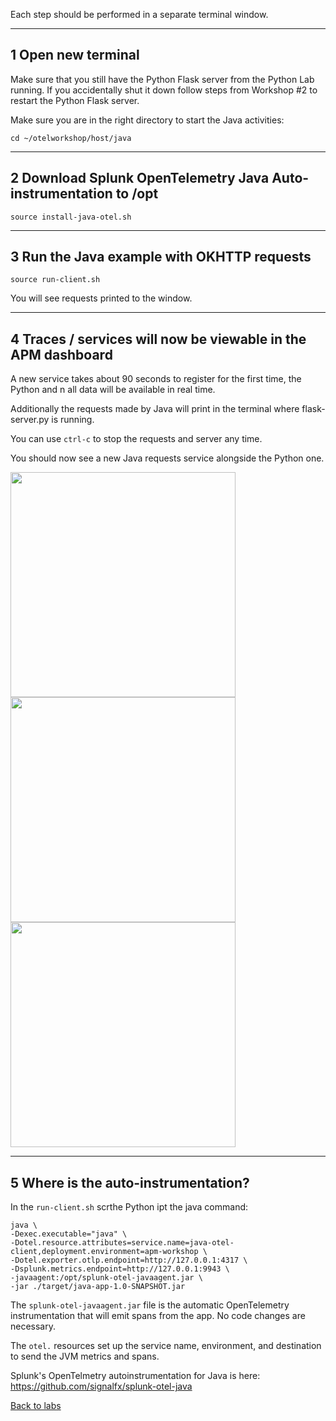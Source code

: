 Each step should be performed in a separate terminal window.

---
## 1 Open new terminal

Make sure that you still have the Python Flask server from the Python Lab running. If you accidentally shut it down follow steps from Workshop #2 to restart the Python Flask server.

Make sure you are in the right directory to start the Java activities:  
```
cd ~/otelworkshop/host/java
```

---
## 2 Download Splunk OpenTelemetry Java Auto-instrumentation to /opt

```
source install-java-otel.sh
```

---
## 3 Run the Java example with OKHTTP requests

```
source run-client.sh
``` 

You will see requests printed to the window.

---
## 4 Traces / services will now be viewable in the APM dashboard

A new service takes about 90 seconds to register for the first time, the Python and n all data will be available in real time.  

Additionally the requests made by Java will print in the terminal where flask-server.py is running.  

You can use `ctrl-c` to stop the requests and server any time.

You should now see a new Java requests service alongside the Python one.

<img src="../../assets/11-java.png" width="360">  

<img src="../../assets/12-javatraces.png" width="360">  

<img src="../../assets/13-javaspans.png" width="360">  

---
## 5 Where is the auto-instrumentation?

In the `run-client.sh` scrthe Python ipt the java command:

```
java \
-Dexec.executable="java" \
-Dotel.resource.attributes=service.name=java-otel-client,deployment.environment=apm-workshop \
-Dotel.exporter.otlp.endpoint=http://127.0.0.1:4317 \
-Dsplunk.metrics.endpoint=http://127.0.0.1:9943 \
-javaagent:/opt/splunk-otel-javaagent.jar \
-jar ./target/java-app-1.0-SNAPSHOT.jar
```

The `splunk-otel-javaagent.jar` file is the automatic OpenTelemetry instrumentation that will emit spans from the app. No code changes are necessary.

The `otel.` resources set up the service name, environment, and destination to send the JVM metrics and spans.  

Splunk's OpenTelmetry autoinstrumentation for Java is here: https://github.com/signalfx/splunk-otel-java

[Back to labs](index.md)